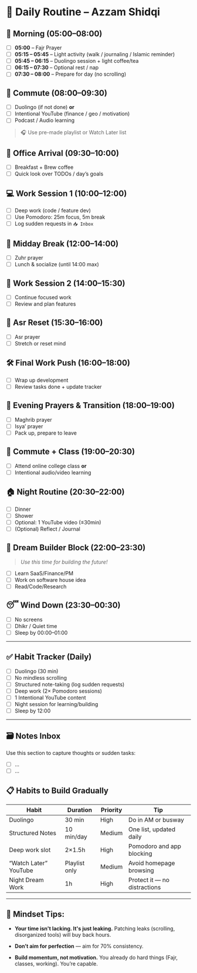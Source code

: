 # 🕌 Daily Routine – Azzam Shidqi

## 🌅 Morning (05:00–08:00)
- [ ] **05:00** – Fajr Prayer
- [ ] **05:15 – 05:45** – Light activity (walk / journaling / Islamic reminder)
- [ ] **05:45 – 06:15** – Duolingo session + light coffee/tea
- [ ] **06:15 – 07:30** – Optional rest / nap
- [ ] **07:30 – 08:00** – Prepare for day (no scrolling)

## 🚌 Commute (08:00–09:30)
- [ ] Duolingo (if not done) **or**
- [ ] Intentional YouTube (finance / geo / motivation)
- [ ] Podcast / Audio learning
> 🎧 Use pre-made playlist or Watch Later list

## 🏢 Office Arrival (09:30–10:00)
- [ ] Breakfast + Brew coffee
- [ ] Quick look over TODOs / day’s goals

## 💻 Work Session 1 (10:00–12:00)
- [ ] Deep work (code / feature dev)
- [ ] Use Pomodoro: 25m focus, 5m break
- [ ] Log sudden requests in `📥 Inbox`

## 🕌 Midday Break (12:00–14:00)
- [ ] Zuhr prayer
- [ ] Lunch & socialize (until 14:00 max)

## 🧠 Work Session 2 (14:00–15:30)
- [ ] Continue focused work
- [ ] Review and plan features

## 🕌 Asr Reset (15:30–16:00)
- [ ] Asr prayer
- [ ] Stretch or reset mind

## 🛠️ Final Work Push (16:00–18:00)
- [ ] Wrap up development
- [ ] Review tasks done + update tracker

## 🕌 Evening Prayers & Transition (18:00–19:00)
- [ ] Maghrib prayer
- [ ] Isya’ prayer
- [ ] Pack up, prepare to leave

## 🚌 Commute + Class (19:00–20:30)
- [ ] Attend online college class **or**
- [ ] Intentional audio/video learning

## 🏠 Night Routine (20:30–22:00)
- [ ] Dinner
- [ ] Shower
- [ ] Optional: 1 YouTube video (≤30min)
- [ ] (Optional) Reflect / Journal

## 🚀 Dream Builder Block (22:00–23:30)
> *Use this time for building the future!*
- [ ] Learn SaaS/Finance/PM
- [ ] Work on software house idea
- [ ] Read/Code/Research

## 😴 Wind Down (23:30–00:30)
- [ ] No screens
- [ ] Dhikr / Quiet time
- [ ] Sleep by 00:00–01:00

---

## ✅ Habit Tracker (Daily)
- [ ] Duolingo (30 min)
- [ ] No mindless scrolling
- [ ] Structured note-taking (log sudden requests)
- [ ] Deep work (2× Pomodoro sessions)
- [ ] 1 Intentional YouTube content
- [ ] Night session for learning/building
- [ ] Sleep by 12:00

---

## 🗃 Notes Inbox
Use this section to capture thoughts or sudden tasks:
- [ ] ...
- [ ] ...

## 📋 Habits to Build Gradually

|Habit|Duration|Priority|Tip|
|---|---|---|---|
|Duolingo|30 min|High|Do in AM or busway|
|Structured Notes|10 min/day|Medium|One list, updated daily|
|Deep work slot|2×1.5h|High|Pomodoro and app blocking|
|“Watch Later” YouTube|Playlist only|Medium|Avoid homepage browsing|
|Night Dream Work|1h|High|Protect it — no distractions|

---

## 🧠 Mindset Tips:

- **Your time isn't lacking. It's just leaking.** Patching leaks (scrolling, disorganized tools) will buy back hours.
    
- **Don’t aim for perfection** — aim for 70% consistency.
    
- **Build momentum, not motivation.** You already do hard things (Fajr, classes, working). You’re capable.